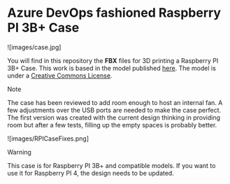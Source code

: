 # Azure DevOps fashioned Raspberry PI 3B+ Case


![images/case.jpg]


You will find in this repository the **FBX** files for 3D printing a Raspberry PI 3B+ Case.
This work is based in the model published [here](https://www.thingiverse.com/thing:922740).
The model is under a [Creative Commons License](License.md).

> [!NOTE]
>
> The case has been reviewed to add room enough to host an internal fan.
> A few adjustments over the USB ports are needed to make the case perfect.
> The first version was created with the current design thinking in providing room but after a few tests, filling up the empty spaces is probably better.


![images/RPICaseFixes.png]


> [!WARNING]
>
> This case is for Raspberry PI 3B+ and compatible models.
> If you want to use it for Raspberry PI 4, the design needs to be updated.


